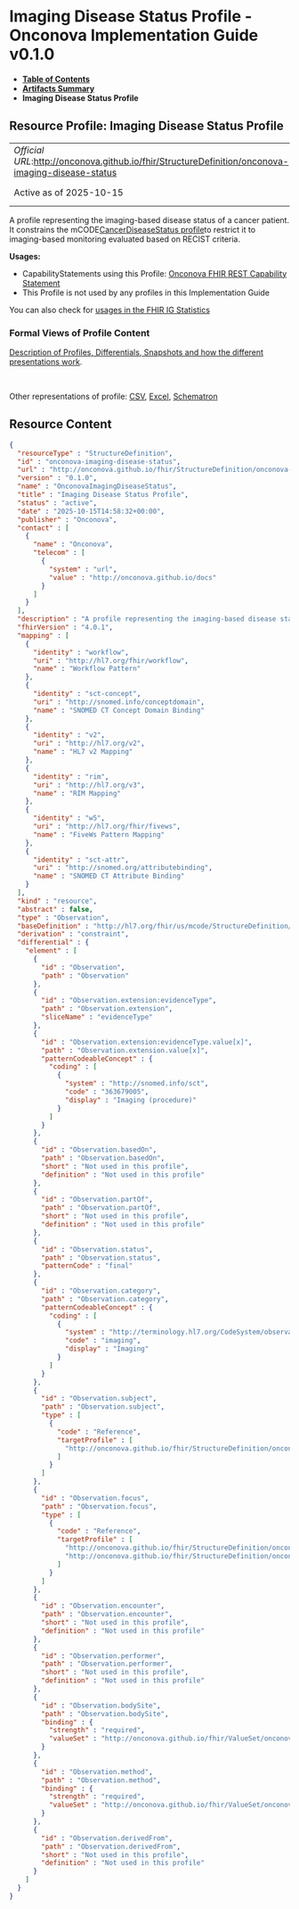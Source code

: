 # Imaging Disease Status Profile - Onconova Implementation Guide v0.1.0

* [**Table of Contents**](toc.md)
* [**Artifacts Summary**](artifacts.md)
* **Imaging Disease Status Profile**

## Resource Profile: Imaging Disease Status Profile 

| | |
| :--- | :--- |
| *Official URL*:http://onconova.github.io/fhir/StructureDefinition/onconova-imaging-disease-status | *Version*:0.1.0 |
| Active as of 2025-10-15 | *Computable Name*:OnconovaImagingDiseaseStatus |

 
A profile representing the imaging-based disease status of a cancer patient. 
It constrains the mCODE[CancerDiseaseStatus profile](http://hl7.org/fhir/us/mcode/StructureDefinition/mcode-cancer-disease-status)to restrict it to imaging-based monitoring evaluated based on RECIST criteria. 

**Usages:**

* CapabilityStatements using this Profile: [Onconova FHIR REST Capability Statement](CapabilityStatement-onconova-capability-statement.md)
* This Profile is not used by any profiles in this Implementation Guide

You can also check for [usages in the FHIR IG Statistics](https://packages2.fhir.org/xig/onconova.fhir|current/StructureDefinition/onconova-imaging-disease-status)

### Formal Views of Profile Content

 [Description of Profiles, Differentials, Snapshots and how the different presentations work](http://build.fhir.org/ig/FHIR/ig-guidance/readingIgs.html#structure-definitions). 

 

Other representations of profile: [CSV](StructureDefinition-onconova-imaging-disease-status.csv), [Excel](StructureDefinition-onconova-imaging-disease-status.xlsx), [Schematron](StructureDefinition-onconova-imaging-disease-status.sch) 



## Resource Content

```json
{
  "resourceType" : "StructureDefinition",
  "id" : "onconova-imaging-disease-status",
  "url" : "http://onconova.github.io/fhir/StructureDefinition/onconova-imaging-disease-status",
  "version" : "0.1.0",
  "name" : "OnconovaImagingDiseaseStatus",
  "title" : "Imaging Disease Status Profile",
  "status" : "active",
  "date" : "2025-10-15T14:58:32+00:00",
  "publisher" : "Onconova",
  "contact" : [
    {
      "name" : "Onconova",
      "telecom" : [
        {
          "system" : "url",
          "value" : "http://onconova.github.io/docs"
        }
      ]
    }
  ],
  "description" : "A profile representing the imaging-based disease status of a cancer patient.\n\nIt constrains the mCODE [CancerDiseaseStatus profile](http://hl7.org/fhir/us/mcode/StructureDefinition/mcode-cancer-disease-status) to restrict it to imaging-based monitoring evaluated based on RECIST criteria.",
  "fhirVersion" : "4.0.1",
  "mapping" : [
    {
      "identity" : "workflow",
      "uri" : "http://hl7.org/fhir/workflow",
      "name" : "Workflow Pattern"
    },
    {
      "identity" : "sct-concept",
      "uri" : "http://snomed.info/conceptdomain",
      "name" : "SNOMED CT Concept Domain Binding"
    },
    {
      "identity" : "v2",
      "uri" : "http://hl7.org/v2",
      "name" : "HL7 v2 Mapping"
    },
    {
      "identity" : "rim",
      "uri" : "http://hl7.org/v3",
      "name" : "RIM Mapping"
    },
    {
      "identity" : "w5",
      "uri" : "http://hl7.org/fhir/fivews",
      "name" : "FiveWs Pattern Mapping"
    },
    {
      "identity" : "sct-attr",
      "uri" : "http://snomed.org/attributebinding",
      "name" : "SNOMED CT Attribute Binding"
    }
  ],
  "kind" : "resource",
  "abstract" : false,
  "type" : "Observation",
  "baseDefinition" : "http://hl7.org/fhir/us/mcode/StructureDefinition/mcode-cancer-disease-status|4.0.0",
  "derivation" : "constraint",
  "differential" : {
    "element" : [
      {
        "id" : "Observation",
        "path" : "Observation"
      },
      {
        "id" : "Observation.extension:evidenceType",
        "path" : "Observation.extension",
        "sliceName" : "evidenceType"
      },
      {
        "id" : "Observation.extension:evidenceType.value[x]",
        "path" : "Observation.extension.value[x]",
        "patternCodeableConcept" : {
          "coding" : [
            {
              "system" : "http://snomed.info/sct",
              "code" : "363679005",
              "display" : "Imaging (procedure)"
            }
          ]
        }
      },
      {
        "id" : "Observation.basedOn",
        "path" : "Observation.basedOn",
        "short" : "Not used in this profile",
        "definition" : "Not used in this profile"
      },
      {
        "id" : "Observation.partOf",
        "path" : "Observation.partOf",
        "short" : "Not used in this profile",
        "definition" : "Not used in this profile"
      },
      {
        "id" : "Observation.status",
        "path" : "Observation.status",
        "patternCode" : "final"
      },
      {
        "id" : "Observation.category",
        "path" : "Observation.category",
        "patternCodeableConcept" : {
          "coding" : [
            {
              "system" : "http://terminology.hl7.org/CodeSystem/observation-category",
              "code" : "imaging",
              "display" : "Imaging"
            }
          ]
        }
      },
      {
        "id" : "Observation.subject",
        "path" : "Observation.subject",
        "type" : [
          {
            "code" : "Reference",
            "targetProfile" : [
              "http://onconova.github.io/fhir/StructureDefinition/onconova-cancer-patient|0.1.0"
            ]
          }
        ]
      },
      {
        "id" : "Observation.focus",
        "path" : "Observation.focus",
        "type" : [
          {
            "code" : "Reference",
            "targetProfile" : [
              "http://onconova.github.io/fhir/StructureDefinition/onconova-primary-cancer-condition|0.1.0",
              "http://onconova.github.io/fhir/StructureDefinition/onconova-secondary-cancer-condition|0.1.0"
            ]
          }
        ]
      },
      {
        "id" : "Observation.encounter",
        "path" : "Observation.encounter",
        "short" : "Not used in this profile",
        "definition" : "Not used in this profile"
      },
      {
        "id" : "Observation.performer",
        "path" : "Observation.performer",
        "short" : "Not used in this profile",
        "definition" : "Not used in this profile"
      },
      {
        "id" : "Observation.bodySite",
        "path" : "Observation.bodySite",
        "binding" : {
          "strength" : "required",
          "valueSet" : "http://onconova.github.io/fhir/ValueSet/onconova-vs-observation-bodysites|0.1.0"
        }
      },
      {
        "id" : "Observation.method",
        "path" : "Observation.method",
        "binding" : {
          "strength" : "required",
          "valueSet" : "http://onconova.github.io/fhir/ValueSet/onconova-vs-cancer-imaging-methods|0.1.0"
        }
      },
      {
        "id" : "Observation.derivedFrom",
        "path" : "Observation.derivedFrom",
        "short" : "Not used in this profile",
        "definition" : "Not used in this profile"
      }
    ]
  }
}

```
